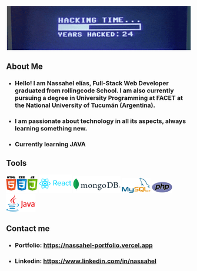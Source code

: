 <img src="img/kung.gif" style="width:100vw;">

## About Me

- ### Hello! I am Nassahel elías, Full-Stack Web Developer graduated from rollingcode School. I am also currently pursuing a degree in University Programming at FACET at the National University of Tucumán (Argentina).

- ### I am passionate about technology in all its aspects, always learning something new.

- ### Currently learning JAVA





## Tools

<div >
  <img src="img/html.png" style="height:50px;">
  <img src="img/react.png" style="height:50px;">
  <img src="img/mongo.png" style="height:45px;">
  <img src="img/sql.png" style="height:40px;">
  <img src="img/php.png" style="height:30px;">
  <img src="img/java.png" style="height:50px;">

</div>


## Contact me

- ### Portfolio: https://nassahel-portfolio.vercel.app
- ### Linkedin: https://www.linkedin.com/in/nassahel
